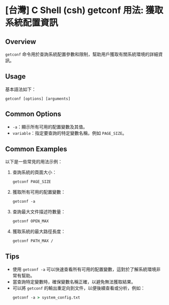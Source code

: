 # [台灣] C Shell (csh) getconf 用法: 獲取系統配置資訊

## Overview
`getconf` 命令用於查詢系統配置參數和限制，幫助用戶獲取有關系統環境的詳細資訊。

## Usage
基本語法如下：
```
getconf [options] [arguments]
```

## Common Options
- `-a`：顯示所有可用的配置變數及其值。
- `variable`：指定要查詢的特定變數名稱，例如 `PAGE_SIZE`。

## Common Examples
以下是一些常見的用法示例：

1. 查詢系統的頁面大小：
   ```csh
   getconf PAGE_SIZE
   ```

2. 獲取所有可用的配置變數：
   ```csh
   getconf -a
   ```

3. 查詢最大文件描述符數量：
   ```csh
   getconf OPEN_MAX
   ```

4. 獲取系統的最大路徑長度：
   ```csh
   getconf PATH_MAX /
   ```

## Tips
- 使用 `getconf -a` 可以快速查看所有可用的配置變數，這對於了解系統環境非常有幫助。
- 當查詢特定變數時，確保變數名稱正確，以避免無法獲取結果。
- 可以將 `getconf` 的輸出重定向到文件，以便後續查看或分析，例如：
  ```csh
  getconf -a > system_config.txt
  ```